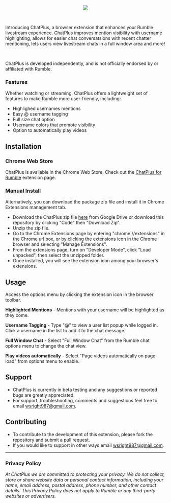 <p align="center">
  <img src="https://i.imgur.com/05NHmoU.png" />
</p>

<br/>

<p align=""> 
  Introducing ChatPlus, a browser extension that enhances your Rumble livestream experience. 
  ChatPlus improves mention visibility with username highlighting, allows for easier chat conversatsions with recent chatter mentioning, lets users view livestream chats in a full window area and more!   
</p>

<br/>

<p align="">ChatPlus is developed independently, and is not officially endorsed by or affiliated with Rumble.</p>

### Features 

Whether watching or streaming, ChatPlus offers a lightweight set of features to make Rumble more user-friendly, including:

- Highlighed usernames mentions 
- Easy @ username tagging
- Full size chat option
- Username colors that promote visibility
- Option to automatically play videos

## Installation

### Chrome Web Store 

ChatPlus is available in the Chrome Web Store. Check out the [ChatPlus for Rumble](https://chrome.google.com/webstore/detail/chatplus-for-rumble/odlcomopigapcpmlpmmmhlhegajembio?hl=en&authuser=0) extension page.

### Manual Install

Alternatively, you can download the package zip file and install it in Chrome Extensions management tab.

- Download the ChatPlus zip file [here](https://drive.google.com/file/d/1j9EHwjG7s0MtQFS_ATF21Up9QBPDuS-G/view?usp=sharing) from Google Drive or download this repository by clicking "Code" then "Download Zip".
- Unzip the zip file. 
- Go to the Chrome Extensions page by entering "chrome://extensions" in the Chrome url box, or by clicking the extensions icon in the Chrome browser and selecting "Manage Extensions". 
- From the extensions page, turn on "Developer Mode", click "Load unpacked", then select the unzipped folder.
- Once installed, you will see the extension icon among your browser's extensions. 

## Usage

Access the options menu by clicking the extension icon in the browser toolbar.

**Highlighted Mentions** - Mentions with your username will be highlighted as they come.

**Username Tagging** - Type "@" to view a user list popup while logged in. Click a username in the list to add it to the chat message.

**Full Window Chat** - Select "Full Window Chat" from the Rumble chat options menu to change the chat view.

**Play videos automatically** - Select "Page videos automatically on page load" from options menu to enable.

## Support
- ChatPlus is currently in beta testing and any suggestions or reported bugs are greatly appreciated. 
- For support, troubleshooting, comments and suggestions feel free to email wsright987@gmail.com. 

## Contributing
- To contribute to the development of this extension, please fork the repository and submit a pull request.
- If you would like to support in other ways email wsright987@gmail.com.

---

### Privacy Policy

*At ChatPlus we are committed to protecting your privacy. We do not collect, store or share website data or personal contact information, including your name, email address, postal address, phone number, and other contact details. This Privacy Policy does not apply to Rumble or any third-party websites or advertisers.*
